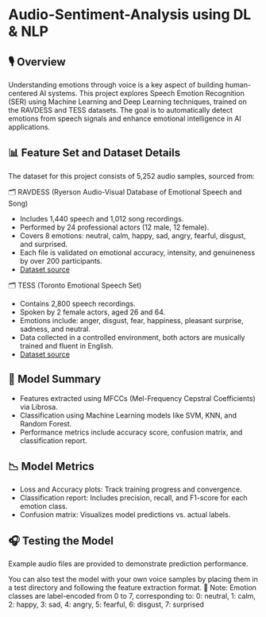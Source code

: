 # Audio-Sentiment-Analysis using DL & NLP

## 🎙️ Overview

Understanding emotions through voice is a key aspect of building human-centered AI systems. This project explores Speech Emotion Recognition (SER) using Machine Learning and Deep Learning techniques, trained on the RAVDESS and TESS datasets. The goal is to automatically detect emotions from speech signals and enhance emotional intelligence in AI applications.

## 📊 Feature Set and Dataset Details

The dataset for this project consists of 5,252 audio samples, sourced from:

🗂️ RAVDESS (Ryerson Audio-Visual Database of Emotional Speech and Song)
* Includes 1,440 speech and 1,012 song recordings.
* Performed by 24 professional actors (12 male, 12 female).
* Covers 8 emotions: neutral, calm, happy, sad, angry, fearful, disgust, and surprised.
* Each file is validated on emotional accuracy, intensity, and genuineness by over 200 participants.
* [Dataset source](https://www.kaggle.com/datasets/uwrfkaggler/ravdess-emotional-speech-audio)

🗂️ TESS (Toronto Emotional Speech Set)
* Contains 2,800 speech recordings.
* Spoken by 2 female actors, aged 26 and 64.
* Emotions include: anger, disgust, fear, happiness, pleasant surprise, sadness, and neutral.
* Data collected in a controlled environment, both actors are musically trained and fluent in English.
* [Dataset source](https://www.kaggle.com/datasets/ejlok1/toronto-emotional-speech-set-tess)

## 🧠 Model Summary
* Features extracted using MFCCs (Mel-Frequency Cepstral Coefficients) via Librosa.
* Classification using Machine Learning models like SVM, KNN, and Random Forest.
* Performance metrics include accuracy score, confusion matrix, and classification report.

## 📉 Model Metrics
* Loss and Accuracy plots: Track training progress and convergence.
* Classification report: Includes precision, recall, and F1-score for each emotion class.
* Confusion matrix: Visualizes model predictions vs. actual labels.

## 🎧 Testing the Model
Example audio files are provided to demonstrate prediction performance.

You can also test the model with your own voice samples by placing them in a test directory and following the feature extraction format.
📌 Note: Emotion classes are label-encoded from 0 to 7, corresponding to:
        0: neutral, 1: calm, 2: happy, 3: sad, 4: angry, 5: fearful, 6: disgust, 7: surprised
